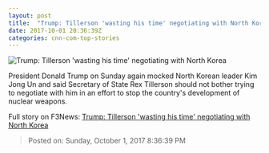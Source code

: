 ```yaml
---
layout: post
title:  "Trump: Tillerson 'wasting his time' negotiating with North Korea"
date: 2017-10-01 20:36:39Z
categories: cnn-com-top-stories
---
```


![Trump: Tillerson 'wasting his time' negotiating with North Korea](http://i2.cdn.cnn.com/cnnnext/dam/assets/170724094554-01-trump-tillerson-file-super-tease.jpg)

President Donald Trump on Sunday again mocked North Korean leader Kim Jong Un and said Secretary of State Rex Tillerson should not bother trying to negotiate with him in an effort to stop the country's development of nuclear weapons.


Full story on F3News: [Trump: Tillerson 'wasting his time' negotiating with North Korea](http://www.f3nws.com/n/CvcUP)

> Posted on: Sunday, October 1, 2017 8:36:39 PM
